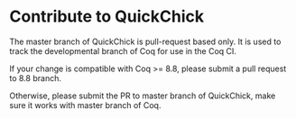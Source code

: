 # Contribute to QuickChick

The master branch of QuickChick is pull-request based only.
It is used to track the developmental branch of Coq for use in the Coq CI. 

If your change is compatible with Coq >= 8.8, please submit a pull request to
8.8 branch.

Otherwise, please submit the PR to master branch of QuickChick, make sure it
works with master branch of Coq.
